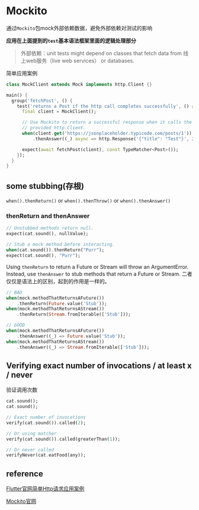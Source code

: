 # Mockito

通过`Mockito`包mock外部依赖数据，避免外部依赖对测试的影响

**应用在上面提到的`test`基本语法框架里面的逻辑处理部分**

> 外部依赖：unit tests might depend on classes that fetch data from 线上web服务（live web services） or databases.

简单应用案例

```dart
class MockClient extends Mock implements http.Client {}

main() {
  group('fetchPost', () {
    test('returns a Post if the http call completes successfully', () async {
      final client = MockClient();

      // Use Mockito to return a successful response when it calls the
      // provided http.Client.
      when(client.get('https://jsonplaceholder.typicode.com/posts/1'))
          .thenAnswer((_) async => http.Response('{"title": "Test"}', 200));

      expect(await fetchPost(client), const TypeMatcher<Post>());
    });
  }
}
```

## some stubbing(存根)

`when().thenReturn()` or `when().thenThrow()` or `when().thenAnswer()`

### thenReturn and thenAnswer

```dart
// Unstubbed methods return null.
expect(cat.sound(), nullValue);

// Stub a mock method before interacting.
when(cat.sound()).thenReturn("Purr");
expect(cat.sound(), "Purr");
```

Using `thenReturn` to return a Future or Stream will throw an ArgumentError. Instead, use `thenAnswer` to stub methods that return a Future or Stream. 二者仅仅是语法上的区别，起到的作用是一样的。

```dart
// BAD
when(mock.methodThatReturnsAFuture())
    .thenReturn(Future.value('Stub'));
when(mock.methodThatReturnsAStream())
    .thenReturn(Stream.fromIterable(['Stub']));

// GOOD
when(mock.methodThatReturnsAFuture())
    .thenAnswer((_) => Future.value('Stub'));
when(mock.methodThatReturnsAStream())
    .thenAnswer((_) => Stream.fromIterable(['Stub']));
```

## Verifying exact number of invocations / at least x / never

验证调用次数

```dart
cat.sound();
cat.sound();

// Exact number of invocations
verify(cat.sound()).called(2);

// Or using matcher
verify(cat.sound()).called(greaterThan(1));

// Or never called
verifyNever(cat.eatFood(any));
```

## reference

[Flutter官网简单Http请求应用案例](https://flutter.cn/docs/cookbook/testing/unit/mocking)

[Mockito官网](https://pub.flutter-io.cn/packages/mockito)
